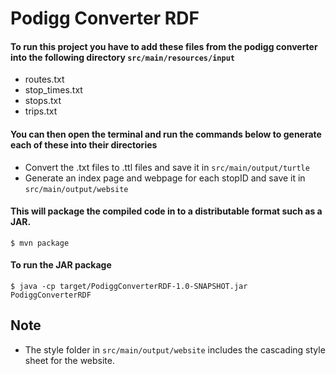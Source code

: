 Podigg Converter RDF
=========================
#### To run this project you have to add these files from the podigg converter into the following directory `src/main/resources/input`

* routes.txt  
* stop_times.txt  
* stops.txt  
* trips.txt

#### You can then open the terminal and run the commands below to generate each of these into their directories

* Convert the .txt files to .ttl files and save it in `src/main/output/turtle`
* Generate an index page and webpage for each stopID and save it in `src/main/output/website`

#### This will package the compiled code in to a distributable format such as a JAR.
```shell script
$ mvn package
```
#### To run the JAR package
```shell script
$ java -cp target/PodiggConverterRDF-1.0-SNAPSHOT.jar PodiggConverterRDF
```
## Note 
* The style folder in `src/main/output/website` includes the cascading style sheet for the website.
